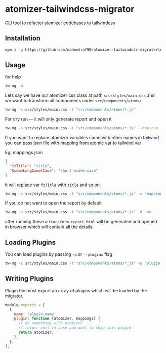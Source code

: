 # atomizer-tailwindcss-migrator

CLI tool to refactor atomizer codebases to tailwindcss

## Installation

```bash
npm i -g https://github.com/mahendra790/atomizer-tailwindcss-migrator\#v0.0.3
```

## Usage

for help

```bash
tw-mg -h
```

Lets say we have our atomizer css class at path `src/styles/main.css` and we want to transform all components under `src/components/atoms/`

```bash
tw-mg -s src/styles/main.css -t "src/components/atoms/*.js"
```

For dry run -- it will only generate report and open it

```bash
tw-mg -s src/styles/main.css -t "src/components/atoms/*.js" --dry-run
```

If you want to replace atomizer variables name with other names in tailwind you can pass json file with mapping from atomic var to tailwind var

Eg: mappings.json

```json
{
  "fzTitle": "title",
  "$someLongCamelCase": "short-snake-case"
}
```

it will replace var `fzTitle` with `title` and so on.

```bash
tw-mg -s src/styles/main.css -t "src/components/atoms/*.js" -m 'mappings.json' -d
```

If you do not want to open the report by default

```bash
tw-mg -s src/styles/main.css -t "src/components/atoms/*.js" -d -no
```

after running these a `transform-report.html` will be generated and opened in browser which will contain all the details.

## Loading Plugins

You can load plugins by passing `-p` or `--plugins` flag

```bash
tw-mg -s src/styles/main.css -t "src/components/atoms/*.js" -p "plugin.js"
```

## Writing Plugins

Plugin file must export an array of plugins which will be loaded by the migrator.

```js
module.exports = [
  {
    name: 'plugin-name',
    plugin: function (atomizer, mappings) {
      // do something with atomizer
      // return null in case you want to skip this plugin
      return atomizer;
    },
  },
];
```
